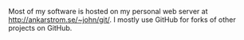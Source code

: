 Most of my software is hosted on my personal web server at http://ankarstrom.se/~john/git/.
I mostly use GitHub for forks of other projects on GitHub.
